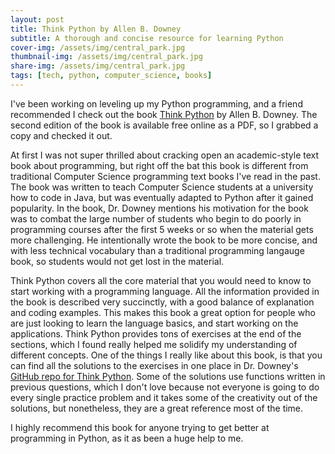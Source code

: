 ```yaml
---
layout: post
title: Think Python by Allen B. Downey 
subtitle: A thorough and concise resource for learning Python
cover-img: /assets/img/central_park.jpg
thumbnail-img: /assets/img/central_park.jpg
share-img: /assets/img/central_park.jpg
tags: [tech, python, computer_science, books]
---
```


I've been working on leveling up my Python programming, and a friend recommended I check out the book [Think Python](https://greenteapress.com/wp/think-python-2e/) by Allen B. Downey. The second edition of the book is available free online as a PDF, so I grabbed a copy and checked it out.

At first I was not super thrilled about cracking open an academic-style text book about programming, but right off the bat this book is different from traditional Computer Science programming text books I've read in the past. The book was written to teach Computer Science students at a university how to code in Java, but was eventually adapted to Python after it gained popularity. In the book, Dr. Downey mentions his motivation for the book was to combat the large number of students who begin to do poorly in programming courses after the first 5 weeks or so when the material gets more challenging. He intentionally wrote the book to be more concise, and with less technical vocabulary than a traditional programming langauge book, so students would not get lost in the material.

Think Python covers all the core material that you would need to know to start working with a programming language. All the information provided in the book is described very succinctly, with a good balance of explanation and coding examples. This makes this book a great option for people who are just looking to learn the language basics, and start working on the applications. Think Python provides tons of exercises at the end of the sections, which I found really helped me solidify my understanding of different concepts. One of the things I really like about this book, is that you can find all the solutions to the exercises in one place in Dr. Downey's [GitHub repo for Think Python](https://github.com/AllenDowney/ThinkPython2/tree/master/code). Some of the solutions use functions written in previous questions, which I don't love because not everyone is going to do every single practice problem and it takes some of the creativity out of the solutions, but nonetheless, they are a great reference most of the time.

I highly recommend this book for anyone trying to get better at programming in Python, as it as been a huge help to me.
 